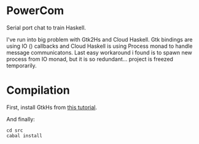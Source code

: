 PowerCom
========

Serial port chat to train Haskell.

I've run into big problem with Gtk2Hs and Cloud Haskell. Gtk bindings are using IO () callbacks and Cloud Haskell 
is using Process monad to handle message communicatons. Last easy workaround i found is to spawn new process from IO monad,
but it is so redundant... project is freezed temporarily.

Compilation
===========

First, install GtkHs from [this tutorial](http://www.haskell.org/haskellwiki/Gtk2Hs/Installation).

And finally:
```
cd src
cabal install
```
